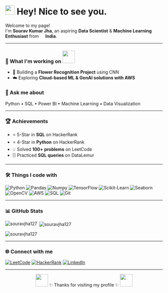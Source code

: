 <h1><img src="https://emojis.slackmojis.com/emojis/images/1531849430/4246/blob-sunglasses.gif?1531849430" width="30"/> Hey! Nice to see you.</h1>

<p>Welcome to my page! </br> I'm <b>Sourav Kumar Jha</b>, an aspiring <b>Data Scientist</b> & <b>Machine Learning Enthusiast</b> from <img src="https://cdn-icons-png.flaticon.com/512/197/197419.png" width="13"/> <b>India</b>. </p>

---

<h3>🔭 What I'm working on <img src="https://media.giphy.com/media/WUlplcMpOCEmTGBtBW/giphy.gif" width="40"/>
</h3>
<ul>
  <li>🌸 Building a <b>Flower Recognition Project</b> using CNN</li>
  <li>☁️ Exploring <b>Cloud-based ML & GenAI solutions with AWS</b></li> 
</ul>

<h3>💬 Ask me about </h3>
<p>Python • SQL • Power BI • Machine Learning • Data Visualization</p>   

---
<h3>🏆 Achievements </h3>
<ul>
  <li>⭐ 5-Star in <b>SQL</b> on HackerRank</li>
  <li>⭐ 4-Star in <b>Python</b> on HackerRank</li>
  <li>💡 Solved <b>100+ problems</b> on LeetCode</li>
  <li>🗄️ Practiced <b>SQL queries</b> on DataLemur</li>
</ul>

---
<h3>🛠 Things I code with </h3>
<p>
  <img alt="Python" src="https://img.shields.io/badge/-Python-3776AB?style=flat-square&logo=python&logoColor=white" />
  <img alt="Pandas" src="https://img.shields.io/badge/-Pandas-150458?style=flat-square&logo=pandas&logoColor=white" />
  <img alt="Numpy" src="https://img.shields.io/badge/-NumPy-013243?style=flat-square&logo=numpy&logoColor=white" />
  <img alt="TensorFlow" src="https://img.shields.io/badge/-TensorFlow-FF6F00?style=flat-square&logo=tensorflow&logoColor=white" />
  <img alt="Scikit-Learn" src="https://img.shields.io/badge/-Scikit--Learn-F7931E?style=flat-square&logo=scikit-learn&logoColor=white" />
  <img alt="Seaborn" src="https://img.shields.io/badge/-Seaborn-3776AB?style=flat-square&logo=python&logoColor=white" />
  <img alt="OpenCV" src="https://img.shields.io/badge/-OpenCV-5C3EE8?style=flat-square&logo=opencv&logoColor=white" />
  <img alt="AWS" src="https://img.shields.io/badge/-AWS-232F3E?style=flat-square&logo=amazon-aws&logoColor=white" />
  <img alt="SQL" src="https://img.shields.io/badge/-SQL-336791?style=flat-square&logo=postgresql&logoColor=white" />
  <img alt="Git" src="https://img.shields.io/badge/-Git-F05032?style=flat-square&logo=git&logoColor=white" />
</p>

---

<h3>📊 GitHub Stats</h3>
<p>
  <img align="left" src="https://github-readme-stats.vercel.app/api/top-langs?username=souravjha127&show_icons=true&locale=en&layout=compact&theme=radical" alt="souravjha127" />
</p>
<p>&nbsp;<img align="center" src="https://github-readme-stats.vercel.app/api?username=souravjha127&show_icons=true&theme=radical" alt="souravjha127" /></p>
<p><img align="center" src="https://github-readme-streak-stats.herokuapp.com/?user=souravjha127&theme=radical" alt="souravjha127" /></p>

---

<h3>🌐 Connect with me </h3>
<p align="left">
  <a href="https://www.leetcode.com/souravjha" target="_blank"><img alt="LeetCode" src="https://img.shields.io/badge/LeetCode-000000?style=for-the-badge&logo=LeetCode&logoColor=yellow" /></a>
  <a href="https://www.hackerrank.com/profile/souravjhabhaibh1" target="_blank"><img alt="HackerRank" src="https://img.shields.io/badge/HackerRank-2EC866?style=for-the-badge&logo=HackerRank&logoColor=white" /></a>
  <a href="https://www.linkedin.com/in/souravkumarjha22/" target="_blank"><img alt="LinkedIn" src="https://img.shields.io/badge/LinkedIn-0A66C2?style=for-the-badge&logo=linkedin&logoColor=white" /></a>
</p>

---

<p align="center"><img src="https://media.giphy.com/media/3o7TKMt1VVNkHV2PaE/giphy.gif" width="40"/>
✨ Thanks for visiting my profile ✨ <img src="https://media.giphy.com/media/3o7TKMt1VVNkHV2PaE/giphy.gif" width="40"/>
</p>
